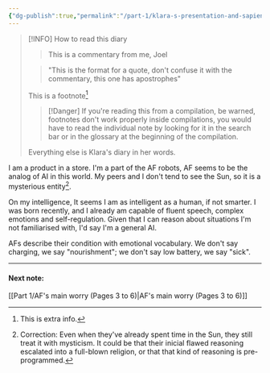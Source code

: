 ```yaml
---
{"dg-publish":true,"permalink":"/part-1/klara-s-presentation-and-sapience-pages-1-to-3/"}
---
```


>[!INFO] How to read this diary
>> This is a commentary from me, Joel
>
>> "This is the format for a quote, don't confuse it with the commentary, this one has apostrophes"
>
>This is a footnote[^1]
>>[!Danger] If you're reading this from a compilation, be warned, footnotes don't work properly inside compilations, you would have to read the individual note by looking for it in the search bar or in the glossary at the beginning of the compilation.
>
>Everything else is Klara's diary in her words.


I am a product in a store. I'm a part of the AF robots, AF seems to be the analog of AI in this world. My peers and I don't tend to see the Sun, so it is a mysterious entity[^2]. 

On my intelligence, It seems I am as intelligent as a human, if not smarter. I was born recently, and I already am capable of fluent speech, complex emotions and self-regulation. Given that I can reason about situations I'm not familiarised with, I'd say I'm a general AI.

AFs describe their condition with emotional vocabulary. We don't say charging, we say "nourishment"; we don't say low battery, we say "sick".

[^1]: This is extra info.
[^2]: Correction: Even when they've already spent time in the Sun, they still treat it with mysticism. It could be that their inicial flawed reasoning escalated into a full-blown religion, or that that kind of reasoning is pre-programmed.

---
#### Next note:

[[Part 1/AF's main worry (Pages 3 to 6)\|AF's main worry (Pages 3 to 6)]]